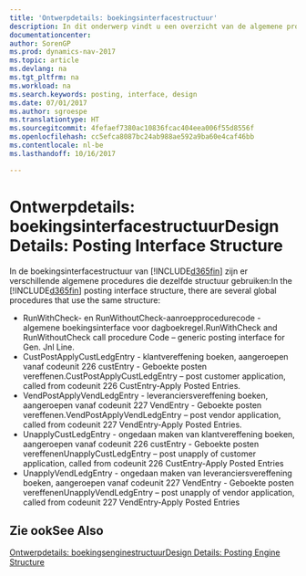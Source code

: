 ```yaml
---
title: 'Ontwerpdetails: boekingsinterfacestructuur'
description: In dit onderwerp vindt u een overzicht van de algemene procedures in de boekingsinterfacestructuur.
documentationcenter: 
author: SorenGP
ms.prod: dynamics-nav-2017
ms.topic: article
ms.devlang: na
ms.tgt_pltfrm: na
ms.workload: na
ms.search.keywords: posting, interface, design
ms.date: 07/01/2017
ms.author: sgroespe
ms.translationtype: HT
ms.sourcegitcommit: 4fefaef7380ac10836fcac404eea006f55d8556f
ms.openlocfilehash: cc5efca8087bc24ab988ae592a9ba60e4caf46bb
ms.contentlocale: nl-be
ms.lasthandoff: 10/16/2017

---
```

# <a name="design-details-posting-interface-structure"></a><span data-ttu-id="b057a-103">Ontwerpdetails: boekingsinterfacestructuur</span><span class="sxs-lookup"><span data-stu-id="b057a-103">Design Details: Posting Interface Structure</span></span>
<span data-ttu-id="b057a-104">In de boekingsinterfacestructuur van [!INCLUDE[d365fin](includes/d365fin_md.md)] zijn er verschillende algemene procedures die dezelfde structuur gebruiken:</span><span class="sxs-lookup"><span data-stu-id="b057a-104">In the [!INCLUDE[d365fin](includes/d365fin_md.md)] posting interface structure, there are several global procedures that use the same structure:</span></span>  
  
* <span data-ttu-id="b057a-105">RunWithCheck- en RunWithoutCheck-aanroepprocedurecode - algemene boekingsinterface voor dagboekregel.</span><span class="sxs-lookup"><span data-stu-id="b057a-105">RunWithCheck and RunWithoutCheck call procedure Code – generic posting interface for Gen. Jnl Line.</span></span>  
* <span data-ttu-id="b057a-106">CustPostApplyCustLedgEntry - klantvereffening boeken, aangeroepen vanaf codeunit 226 custEntry - Geboekte posten vereffenen.</span><span class="sxs-lookup"><span data-stu-id="b057a-106">CustPostApplyCustLedgEntry – post customer application, called from codeunit 226 CustEntry-Apply Posted Entries.</span></span>  
* <span data-ttu-id="b057a-107">VendPostApplyVendLedgEntry - leveranciersvereffening boeken, aangeroepen vanaf codeunit 227 VendEntry - Geboekte posten vereffenen.</span><span class="sxs-lookup"><span data-stu-id="b057a-107">VendPostApplyVendLedgEntry – post vendor application, called from codeunit 227 VendEntry-Apply Posted Entries.</span></span>  
* <span data-ttu-id="b057a-108">UnapplyCustLedgEntry - ongedaan maken van klantvereffening boeken, aangeroepen vanaf codeunit 226 custEntry - Geboekte posten vereffenen</span><span class="sxs-lookup"><span data-stu-id="b057a-108">UnapplyCustLedgEntry – post unapply of customer application, called from codeunit 226 CustEntry-Apply Posted Entries</span></span>  
* <span data-ttu-id="b057a-109">UnapplyVendLedgEntry - ongedaan maken van leveranciersvereffening boeken, aangeroepen vanaf codeunit 227 VendEntry - Geboekte posten vereffenen</span><span class="sxs-lookup"><span data-stu-id="b057a-109">UnapplyVendLedgEntry – post unapply of vendor application, called from codeunit 227 VendEntry-Apply Posted Entries</span></span>  
  
## <a name="see-also"></a><span data-ttu-id="b057a-110">Zie ook</span><span class="sxs-lookup"><span data-stu-id="b057a-110">See Also</span></span>  
[<span data-ttu-id="b057a-111">Ontwerpdetails: boekingsenginestructuur</span><span class="sxs-lookup"><span data-stu-id="b057a-111">Design Details: Posting Engine Structure</span></span>](design-details-posting-engine-structure.md)
